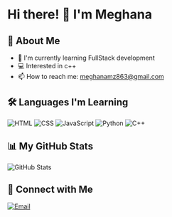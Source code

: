 # Hi there! 👋 I'm Meghana
## 🚀 About Me
- 🌱 I'm currently learning FullStack development 
- 💻 Interested in c++
- 📫 How to reach me: meghanamz863@gmail.com
## 🛠️ Languages I'm Learning

![HTML](https://img.shields.io/badge/-HTML-E34F26?style=flat-square&logo=html5&logoColor=white)
![CSS](https://img.shields.io/badge/-CSS-1572B6?style=flat-square&logo=css3&logoColor=white)
![JavaScript](https://img.shields.io/badge/-JavaScript-F7DF1E?style=flat-square&logo=javascript&logoColor=black)
![Python](https://img.shields.io/badge/-Python-3776AB?style=flat-square&logo=python&logoColor=white)
![C++](https://img.shields.io/badge/-C++-00599C?style=flat-square&logo=c%2B%2B&logoColor=white)
## 📊 My GitHub Stats

![GitHub Stats](https://github-readme-stats.vercel.app/api?username=YourUsername&show_icons=true&theme=dark)

## 🤝 Connect with Me

[![Email](https://img.shields.io/badge/-Email-D14836?style=for-the-badge&logo=gmail&logoColor=white)](mailto:meghanamz863@gmail.com)
